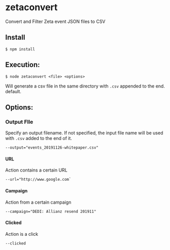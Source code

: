 # zetaconvert
Convert and Filter Zeta event JSON files to CSV

## Install
```
$ npm install
```

## Execution:
```
$ node zetaconvert <file> <options>
```
Will generate a csv file in the same directory with `.csv` appended to the end.
default.

## Options:

### Output FIle
Specify an output filename. If not specified, the input file name will be used with `.csv` added to the end of it.
```
--output="events_20191126-whitepaper.csv"
```

#### URL
Action contains a certain URL
```
--url="http://www.google.com`
```

#### Campaign
Action from a certain campaign
```
--campaign="DEDI: Allianz resend 201911" 
```

#### Clicked
Action is a click
```
--clicked
```